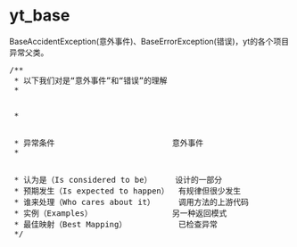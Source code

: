 # yt_base
BaseAccidentException(意外事件)、BaseErrorException(错误)，yt的各个项目异常父类。</br>

<pre>
/**
 * 以下我们对是“意外事件”和“错误”的理解
 * <p>
 * <p>
 * 异常条件	                        意外事件	                    错误
 * <p>
 * 认为是（Is considered to be）	    设计的一部分	                难以应付的意外
 * 预期发生（Is expected to happen）	有规律但很少发生	            从不
 * 谁来处理（Who cares about it）	    调用方法的上游代码	            需要修复此问题的人员
 * 实例（Examples）	                另一种返回模式	                编程缺陷，硬件故障，配置错误，文件丢失，服务器无法使用
 * 最佳映射（Best Mapping）	        已检查异常	                未检查异常
 */
</pre>

